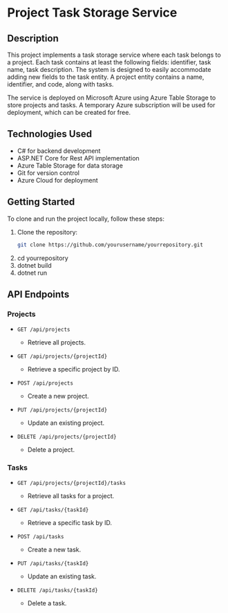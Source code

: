 # Project Task Storage Service

## Description
This project implements a task storage service where each task belongs to a project. Each task contains at least the following fields: identifier, task name, task description. The system is designed to easily accommodate adding new fields to the task entity. A project entity contains a name, identifier, and code, along with tasks.

The service is deployed on Microsoft Azure using Azure Table Storage to store projects and tasks. A temporary Azure subscription will be used for deployment, which can be created for free.

## Technologies Used
- C# for backend development
- ASP.NET Core for Rest API implementation
- Azure Table Storage for data storage
- Git for version control
- Azure Cloud for deployment

## Getting Started
To clone and run the project locally, follow these steps:

1. Clone the repository:
   ```bash
   git clone https://github.com/yourusername/yourrepository.git
2. cd yourrepository
3. dotnet build
4. dotnet run

## API Endpoints

### Projects
- `GET /api/projects`
  - Retrieve all projects.

- `GET /api/projects/{projectId}`
  - Retrieve a specific project by ID.

- `POST /api/projects`
  - Create a new project.

- `PUT /api/projects/{projectId}`
  - Update an existing project.

- `DELETE /api/projects/{projectId}`
  - Delete a project.

### Tasks
- `GET /api/projects/{projectId}/tasks`
  - Retrieve all tasks for a project.

- `GET /api/tasks/{taskId}`
  - Retrieve a specific task by ID.

- `POST /api/tasks`
  - Create a new task.

- `PUT /api/tasks/{taskId}`
  - Update an existing task.

- `DELETE /api/tasks/{taskId}`
  - Delete a task.
